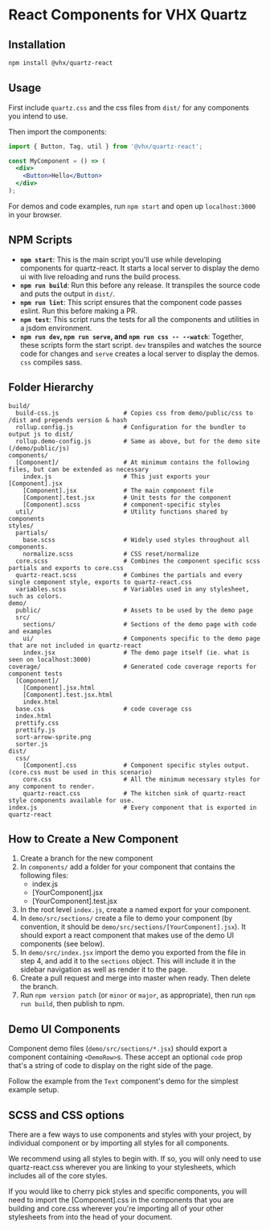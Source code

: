 # React Components for VHX Quartz

## Installation

```bash
npm install @vhx/quartz-react
```


## Usage

First include `quartz.css` and the css files from `dist/` for any components you intend to use.

Then import the components:
```jsx
import { Button, Tag, util } from '@vhx/quartz-react';

const MyComponent = () => (
  <div>
    <Button>Hello</Button>
  </div>
);
```

For demos and code examples, run `npm start` and open up `localhost:3000` in your browser.


## NPM Scripts

- **`npm start`**: This is the main script you'll use while developing components for quartz-react. It starts a local server to display the demo ui with live reloading and runs the build process.
- **`npm run build`**: Run this before any release. It transpiles the source code and puts the output in `dist/`.
- **`npm run lint`**: This script ensures that the component code passes eslint. Run this before making a PR.
- **`npm test`**: This script runs the tests for all the components and utilities in a jsdom environment.
- **`npm run dev`, `npm run serve`, and `npm run css -- --watch`**: Together, these scripts form the start script. `dev` transpiles and watches the source code for changes and `serve` creates a local server to display the demos. `css` compiles sass.


## Folder Hierarchy
```
build/
  build-css.js                  # Copies css from demo/public/css to /dist and prepends version & hash
  rollup.config.js              # Configuration for the bundler to output js to dist/
  rollup.demo-config.js         # Same as above, but for the demo site (/demo/public/js)
components/
  [Component]/                  # At minimum contains the following files, but can be extended as necessary
    index.js                    # This just exports your [Component].jsx
    [Component].jsx             # The main component file
    [Component].test.jsx        # Unit tests for the component
    [Component].scss            # component-specific styles
  util/                         # Utility functions shared by components
styles/
  partials/
    base.scss                   # Widely used styles throughout all components.
    normalize.scss              # CSS reset/normalize
  core.scss                     # Combines the component specific scss partials and exports to core.css
  quartz-react.scss             # Combines the partials and every single component style, exports to quartz-react.css
  variables.scss                # Variables used in any stylesheet, such as colors.
demo/
  public/                       # Assets to be used by the demo page
  src/
    sections/                   # Sections of the demo page with code and examples
    ui/                         # Components specific to the demo page that are not included in quartz-react
    index.jsx                   # The demo page itself (ie. what is seen on localhost:3000)
coverage/                       # Generated code coverage reports for component tests
  [Component]/
    [Component].jsx.html
    [Component].test.jsx.html
    index.html
  base.css                      # code coverage css
  index.html
  prettify.css
  prettify.js
  sort-arrow-sprite.png
  sorter.js
dist/
  css/
    [Component].css             # Component specific styles output. (core.css must be used in this scenario)
    core.css                    # All the minimum necessary styles for any component to render.
    quartz-react.css            # The kitchen sink of quartz-react style components available for use.
index.js                        # Every component that is exported in quartz-react
```


## How to Create a New Component

1. Create a branch for the new component
2. In `components/` add a folder for your component that contains the following files:
    - index.js
    - [YourComponent].jsx
    - [YourComponent].test.jsx
3. In the root level `index.js`, create a named export for your component.
4. In `demo/src/sections/` create a file to demo your component (by convention, it should be `demo/src/sections/[YourComponent].jsx`). It should export a react component that makes use of the demo UI components (see below).
5. In `demo/src/index.jsx` import the demo you exported from the file in step 4, and add it to the `sections` object. This will include it in the sidebar navigation as well as render it to the page.
6. Create a pull request and merge into master when ready. Then delete the branch.
7. Run `npm version patch` (or `minor` or `major`, as appropriate), then run `npm run build`, then publish to npm.


## Demo UI Components

Component demo files (`demo/src/sections/*.jsx`) should export a component containing `<DemoRow>`s. These accept an optional `code` prop that's a string of code to display on the right side of the page.

Follow the example from the `Text` component's demo for the simplest example setup.

## SCSS and CSS options

There are a few ways to use components and styles with your project, by individual component or by importing all styles for all components.

We recommend using all styles to begin with.  If so, you will only need to use quartz-react.css wherever you are linking to your stylesheets, which includes all of the core styles.

If you would like to cherry pick styles and specific components, you will need to import the [Component].css in the components that you are building and core.css wherever you're importing all of your other stylesheets from into the head of your document.
